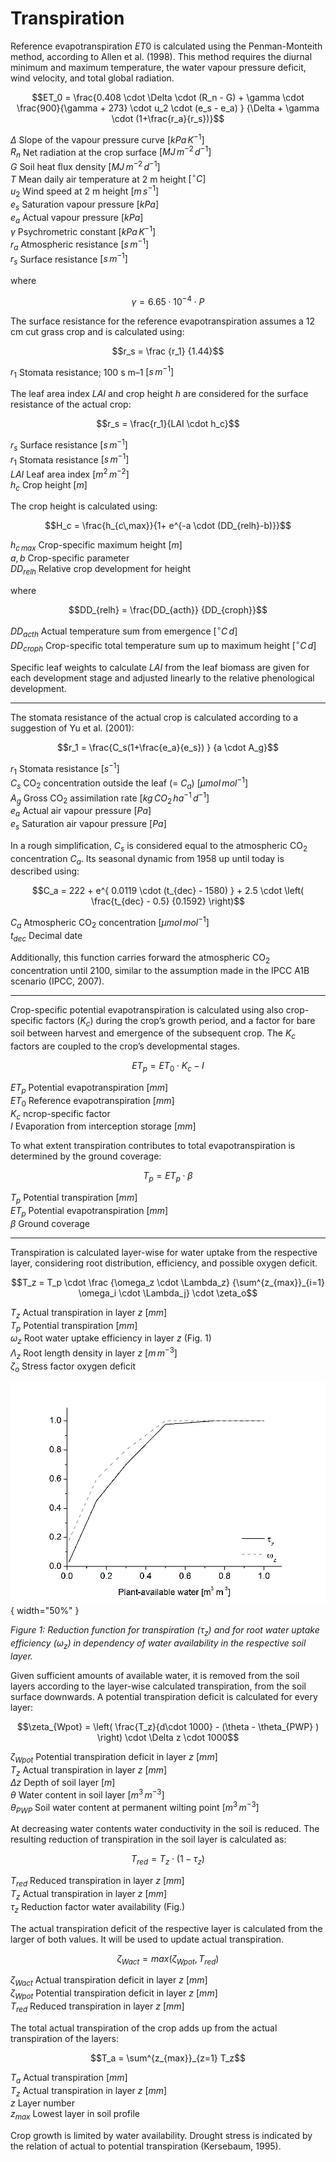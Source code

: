 # Transpiration

Reference evapotranspiration $ET0$ is calculated using the Penman-Monteith method, according to Allen et al. (1998). This method requires the diurnal minimum and maximum temperature, the water vapour pressure deficit, wind velocity, and total global radiation.

$$ET_0 = \frac{0.408 \cdot \Delta \cdot (R_n - G) + \gamma \cdot \frac{900}{\gamma + 273} \cdot u_2 \cdot (e_s - e_a) } {\Delta + \gamma \cdot (1+\frac{r_a}{r_s})}$$

$\Delta$ Slope of the vapour pressure curve $[kPa\,K^{-1}]$<br>
$R_n$ Net radiation at the crop surface	$[MJ\, m^{-2} \, d^{-1}]$<br>
$G$	Soil heat flux density $[MJ\, m^{-2} \, d^{-1}]$<br>
$T$	Mean daily air temperature at 2 m height $[^{\circ} C]$<br>
$u_2$ Wind speed at 2 m height $[m \, s^{-1}]$<br>
$e_s$ Saturation vapour pressure $[kPa]$<br>
$e_a$ Actual vapour pressure $[kPa]$<br>
$\gamma$ Psychrometric constant	$[kPa \, K^{-1}]$<br>
$r_a$ Atmospheric resistance $[s\, m^{-1}]$<br>
$r_s$ Surface resistance $[s\, m^{-1}]$<br>
 
where

$$\gamma = 6.65 \cdot 10^{-4} \cdot P$$

The surface resistance for the reference evapotranspiration assumes a 12 cm cut grass crop and is calculated using:

$$r_s = \frac {r_1} {1.44}$$

$r_1$ Stomata resistance; 100 s m–1	$[s \, m^{-1}]$

The leaf area index $LAI$ and crop height $h$ are considered for the surface resistance of the actual crop:

$$r_s = \frac{r_1}{LAI \cdot h_c}$$

$r_s$ Surface resistance $[s \, m^{-1}]$<br>
$r_1$ Stomata resistance $[s \, m^{-1}]$<br>
$LAI$ Leaf area index $[m^2 \, m^{-2}]$<br>
$h_c$ Crop height $[m]$<br>
 
The crop height is calculated using:

$$H_c = \frac{h_{c\,max}}{1+ e^{-a \cdot (DD_{relh}-b)}}$$

$h_{c\,max}$ Crop-specific maximum height $[m]$<br>
$a, b$ Crop-specific parameter<br>
$DD_{relh}$	Relative crop development for height<br>
 
where

$$DD_{relh} = \frac{DD_{acth}} {DD_{croph}}$$

$DD_{acth}$ Actual temperature sum from emergence $[^{\circ}C \, d]$<br>
$DD_{croph}$ Crop-specific total temperature sum up to maximum height $[^{\circ}C \, d]$<br>
 
Specific leaf weights to calculate $LAI$ from the leaf biomass are given for each development stage and adjusted linearly to the relative phenological development.

---

The stomata resistance of the actual crop is calculated according to a suggestion of Yu et al. (2001):

$$r_1  = \frac{C_s(1+\frac{e_a}{e_s}) } {a \cdot A_g}$$

$r_1$ Stomata resistance $[s^{-1}]$<br>
$C_s$ CO<sub>2</sub> concentration outside the leaf (= $C_a$)	$[\mu mol \, mol^{-1}]$<br>
$A_g$ Gross CO<sub>2</sub> assimilation rate $[kg \, CO_2 \, ha^{-1} \, d^{-1}]$<br>
$e_a$ Actual air vapour pressure $[Pa]$<br>
$e_s$ Saturation air vapour pressure $[Pa]$<br>
 
In a rough simplification, $C_s$ is considered equal to the atmospheric CO<sub>2</sub> concentration $C_a$. Its seasonal dynamic from 1958 up until today is described using:

$$C_a = 222 + e^{ 0.0119 \cdot (t_{dec} - 1580) } + 2.5 \cdot \left(   \frac{t_{dec} - 0.5} {0.1592} \right)$$

$C_a$ Atmospheric CO<sub>2</sub> concentration $[\mu mol \, mol^{-1}]$<br>
$t_{dec}$ Decimal date<br>
 
Additionally, this function carries forward the atmospheric CO<sub>2</sub> concentration until 2100, similar to the assumption made in the IPCC A1B scenario (IPCC, 2007).

---

Crop-specific potential evapotranspiration is calculated using also crop-specific factors ($K_c$) during the crop’s growth period, and a factor for bare soil between harvest and emergence of the subsequent crop. The $K_c$ factors are coupled to the crop’s developmental stages.

$$ET_p = ET_0 \cdot K_c - I$$

$ET_p$ Potential evapotranspiration	$[mm]$<br>
$ET_0$ Reference evapotranspiration	$[mm]$<br>
$K_c$ ncrop-specific factor<br>
$I$	Evaporation from interception storage $[mm]$<br>
 
To what extent transpiration contributes to total evapotranspiration is determined by the ground coverage:

$$T_p = ET_p \cdot \beta$$

$T_p$ Potential transpiration $[mm]$<br>
$ET_p$ Potential evapotranspiration	$[mm]$<br>
$\beta$	Ground coverage<br>

---

Transpiration is calculated layer-wise for water uptake from the respective layer, considering root distribution, efficiency, and possible oxygen deficit.

$$T_z = T_p \cdot \frac {\omega_z \cdot \Lambda_z}   {\sum^{z_{max}}_{i=1} \omega_i \cdot \Lambda_j} \cdot \zeta_o$$

$T_z$ Actual transpiration in layer $z$	$[mm]$<br>
$T_p$ Potential transpiration $[mm]$<br>
$\omega_z$ Root water uptake efficiency in layer $z$ (Fig. 1)<br>
$\Lambda_z$	Root length density in layer $z$ $[m \, m^{-3}]$<br>
$\zeta_o$ Stress factor oxygen deficit<br>
 
![](../../images/model_science/crop_processes/transpiration_fig1.png){ width="50%" }

*Figure 1: Reduction function for transpiration ($\tau_z$) and for root water uptake efficiency ($\omega_z$) in dependency of water availability in the respective soil layer.*

Given sufficient amounts of available water, it is removed from the soil layers according to the layer-wise calculated transpiration, from the soil surface downwards. A potential transpiration deficit is calculated for every layer:

$$\zeta_{Wpot} = \left(  \frac{T_z}{d\cdot 1000} - (\theta - \theta_{PWP} ) \right) \cdot \Delta z \cdot 1000$$

$\zeta_{Wpot}$ Potential transpiration deficit in layer $z$	$[mm]$<br>
$T_z$ Actual transpiration in layer $z$	$[mm]$<br>
$\Delta z$ Depth of soil layer $[m]$<br>
$\theta$ Water content in soil layer $[m^3\, m^{-3}]$<br>
$\theta_{PWP}$ Soil water content at permanent wilting point $[m^3\, m^{-3}]$<br>
 
At decreasing water contents water conductivity in the soil is reduced. The resulting reduction of transpiration in the soil layer is calculated as:

$$T_{red} = T_z \cdot (1-\tau_z)$$

$T_{red}$ Reduced transpiration in layer $z$ $[mm]$<br>
$T_z$ Actual transpiration in layer $z$ $[mm]$<br>
$\tau_z$ Reduction factor water availability (Fig.)<br>
 
The actual transpiration deficit of the respective layer is calculated from the larger of both values. It will be used to update actual transpiration.

$$\zeta_{Wact} = max(\zeta_{Wpot}, T_{red})$$

$\zeta_{Wact}$ Actual transpiration deficit in layer $z$ $[mm]$<br>
$\zeta_{Wpot}$ Potential transpiration deficit in layer $z$	$[mm]$<br>
$T_{red}$ Reduced transpiration in layer $z$ $[mm]$<br>
 
The total actual transpiration of the crop adds up from the actual transpiration of the layers:

$$T_a = \sum^{z_{max}}_{z=1} T_z$$

$T_a$ Actual transpiration $[mm]$<br>
$T_z$ Actual transpiration in layer $z$ $[mm]$<br>
$z$	Layer number<br>
$z_{max}$ Lowest layer in soil profile<br>
 
Crop growth is limited by water availability. Drought stress is indicated by the relation of actual to potential transpiration (Kersebaum, 1995).